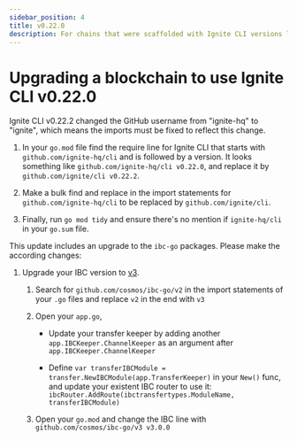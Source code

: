 ```yaml
---
sidebar_position: 4
title: v0.22.0
description: For chains that were scaffolded with Ignite CLI versions lower than v0.22.0, changes are required to use Ignite CLI v0.22.0.
---
```


# Upgrading a blockchain to use Ignite CLI v0.22.0

Ignite CLI v0.22.2 changed the GitHub username from "ignite-hq" to "ignite", which means the imports must be fixed to
reflect this change.

1. In your `go.mod` file find the require line for Ignite CLI that starts with `github.com/ignite-hq/cli` and is
   followed by a version.
   It looks something like `github.com/ignite-hq/cli v0.22.0`, and replace it by `github.com/ignite/cli v0.22.2`.

2. Make a bulk find and replace in the import statements for `github.com/ignite-hq/cli` to be replaced
   by `github.com/ignite/cli`.

3. Finally, run `go mod tidy` and ensure there's no mention if `ignite-hq/cli` in your `go.sum` file.

This update includes an upgrade to the `ibc-go` packages. Please make the according changes:

1. Upgrade your IBC version to [v3](https://github.com/cosmos/ibc-go/releases/tag/v3.0.0).

    1. Search for `github.com/cosmos/ibc-go/v2` in the import statements of your `.go` files and replace `v2` in the end
       with `v3`

    1. Open your `app.go`,

        - Update your transfer keeper by adding another `app.IBCKeeper.ChannelKeeper` as an argument
          after `app.IBCKeeper.ChannelKeeper`

        - Define `var transferIBCModule = transfer.NewIBCModule(app.TransferKeeper)` in your `New()` func, and update
          your existent IBC router to use it: `ibcRouter.AddRoute(ibctransfertypes.ModuleName, transferIBCModule)`

    3. Open your `go.mod` and change the IBC line with `github.com/cosmos/ibc-go/v3 v3.0.0`
